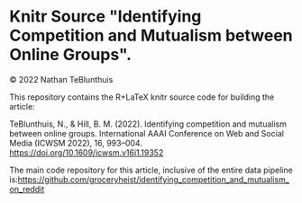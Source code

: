 # Knitr Source "Identifying Competition and Mutualism between Online Groups". #

© 2022 Nathan TeBlunthuis

This repository contains the R+LaTeX knitr source code for building the article:

TeBlunthuis, N., & Hill, B. M. (2022). Identifying competition and mutualism between online groups. International AAAI Conference on Web and Social Media (ICWSM 2022), 16, 993–004. <https://doi.org/10.1609/icwsm.v16i1.19352>

The main code repository for this article, inclusive of the entire data pipeline is:<https://github.com/groceryheist/identifying_competition_and_mutualism_on_reddit>
